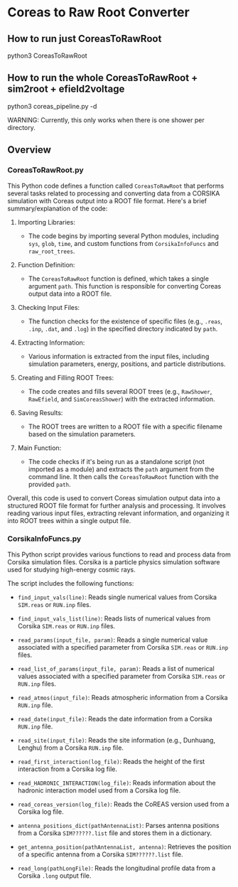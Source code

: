 # Coreas to Raw Root Converter
## How to run just CoreasToRawRoot
python3 CoreasToRawRoot <directory with Coreas Sim>

## How to run the whole CoreasToRawRoot + sim2root + efield2voltage
python3 coreas_pipeline.py -d <directory with Coreas Sim>

WARNING: Currently, this only works when there is one shower per directory.

## Overview
### CoreasToRawRoot.py
This Python code defines a function called `CoreasToRawRoot` that performs several tasks related to processing and converting data from a CORSIKA simulation with Coreas output into a ROOT file format. Here's a brief summary/explanation of the code:

1. Importing Libraries:
   - The code begins by importing several Python modules, including `sys`, `glob`, `time`, and custom functions from `CorsikaInfoFuncs` and `raw_root_trees`.

2. Function Definition:
   - The `CoreasToRawRoot` function is defined, which takes a single argument `path`. This function is responsible for converting Coreas output data into a ROOT file.

3. Checking Input Files:
   - The function checks for the existence of specific files (e.g., `.reas`, `.inp`, `.dat`, and `.log`) in the specified directory indicated by `path`.

4. Extracting Information:
   - Various information is extracted from the input files, including simulation parameters, energy, positions, and particle distributions.

5. Creating and Filling ROOT Trees:
   - The code creates and fills several ROOT trees (e.g., `RawShower`, `RawEfield`, and `SimCoreasShower`) with the extracted information.

6. Saving Results:
   - The ROOT trees are written to a ROOT file with a specific filename based on the simulation parameters.

7. Main Function:
   - The code checks if it's being run as a standalone script (not imported as a module) and extracts the `path` argument from the command line. It then calls the `CoreasToRawRoot` function with the provided `path`.

Overall, this code is used to convert Coreas simulation output data into a structured ROOT file format for further analysis and processing. It involves reading various input files, extracting relevant information, and organizing it into ROOT trees within a single output file.


### CorsikaInfoFuncs.py
This Python script provides various functions to read and process data from Corsika simulation files. Corsika is a particle physics simulation software used for studying high-energy cosmic rays.

The script includes the following functions:

- `find_input_vals(line)`: Reads single numerical values from Corsika `SIM.reas` or `RUN.inp` files.

- `find_input_vals_list(line)`: Reads lists of numerical values from Corsika `SIM.reas` or `RUN.inp` files.

- `read_params(input_file, param)`: Reads a single numerical value associated with a specified parameter from Corsika `SIM.reas` or `RUN.inp` files.

- `read_list_of_params(input_file, param)`: Reads a list of numerical values associated with a specified parameter from Corsika `SIM.reas` or `RUN.inp` files.

- `read_atmos(input_file)`: Reads atmospheric information from a Corsika `RUN.inp` file.

- `read_date(input_file)`: Reads the date information from a Corsika `RUN.inp` file.

- `read_site(input_file)`: Reads the site information (e.g., Dunhuang, Lenghu) from a Corsika `RUN.inp` file.

- `read_first_interaction(log_file)`: Reads the height of the first interaction from a Corsika log file.

- `read_HADRONIC_INTERACTION(log_file)`: Reads information about the hadronic interaction model used from a Corsika log file.

- `read_coreas_version(log_file)`: Reads the CoREAS version used from a Corsika log file.

- `antenna_positions_dict(pathAntennaList)`: Parses antenna positions from a Corsika `SIM??????.list` file and stores them in a dictionary.

- `get_antenna_position(pathAntennaList, antenna)`: Retrieves the position of a specific antenna from a Corsika `SIM??????.list` file.

- `read_long(pathLongFile)`: Reads the longitudinal profile data from a Corsika `.long` output file.
